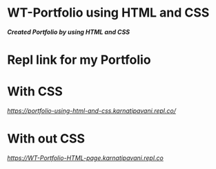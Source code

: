 # WT-Portfolio using HTML and CSS
<b><i>Created Portfolio by using HTML and CSS</i></b>

# Repl link for my Portfolio


# With CSS

<i>https://portfolio-using-html-and-css.karnatipavani.repl.co/</i>

# With out CSS

<i>https://WT-Portfolio-HTML-page.karnatipavani.repl.co</i>
